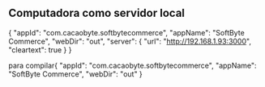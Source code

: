 ## Computadora como servidor local
{
  "appId": "com.cacaobyte.softbytecommerce",
  "appName": "SoftByte Commerce",
  "webDir": "out",
  "server": {
    "url": "http://192.168.1.93:3000",
    "cleartext": true
  }
}

para compilar{
  "appId": "com.cacaobyte.softbytecommerce",
  "appName": "SoftByte Commerce",
  "webDir": "out"
}



